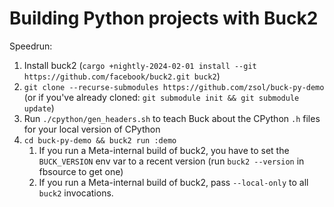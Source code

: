 # Building Python projects with Buck2

Speedrun:

1. Install buck2 (`cargo +nightly-2024-02-01 install --git https://github.com/facebook/buck2.git buck2`)
2. `git clone --recurse-submodules https://github.com/zsol/buck-py-demo` (or if you've already cloned: `git submodule init && git submodule update`)
3. Run `./cpython/gen_headers.sh` to teach Buck about the CPython `.h` files for your local version of CPython
4. `cd buck-py-demo && buck2 run :demo`
   1. If you run a Meta-internal build of buck2, you have to set the `BUCK_VERSION` env var to a recent version (run `buck2 --version` in fbsource to get one)
   2. If you run a Meta-internal build of buck2, pass `--local-only` to all `buck2` invocations.
